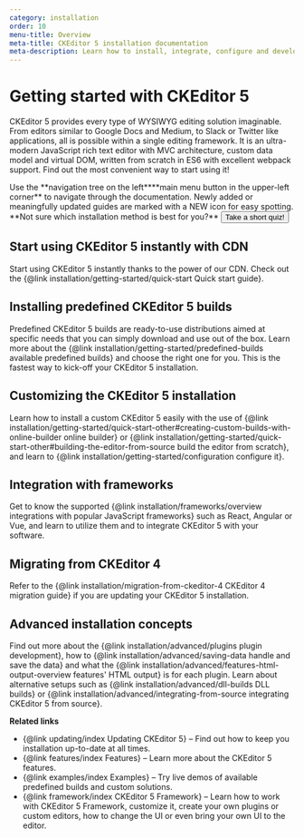 ```yaml
---
category: installation
order: 10
menu-title: Overview
meta-title: CKEditor 5 installation documentation
meta-description: Learn how to install, integrate, configure and develop CKEditor 5. Browse through API documentation and online samples.
---
```


# Getting started with CKEditor 5

CKEditor 5 provides every type of WYSIWYG editing solution imaginable. From editors similar to Google Docs and Medium, to Slack or Twitter like applications, all is possible within a single editing framework. It is an ultra-modern JavaScript rich text editor with MVC architecture, custom data model and virtual DOM, written from scratch in ES6 with excellent webpack support. Find out the most convenient way to start using it!

<info-box>
	Use the <span class="navigation-hint_desktop">**navigation tree on the left**</span><span class="navigation-hint_mobile">**main menu button in the upper-left corner**</span> to navigate through the documentation. Newly added or meaningfully updated guides are marked with a <span class="tree__item__badge tree__item__badge_new">NEW</span> icon for easy spotting.
</info-box>

<info-box>
	**Not sure which installation method is best for you?** <button type="button" class="quiz-button quiz-button_start">Take a short quiz!</button>
</info-box>

## Start using CKEditor 5 instantly with CDN

Start using CKEditor 5 instantly thanks to the power of our CDN. Check out the {@link installation/getting-started/quick-start Quick start guide}.

## Installing predefined CKEditor 5 builds

Predefined CKEditor 5 builds are ready-to-use distributions aimed at specific needs that you can simply download and use out of the box. Learn more about the {@link installation/getting-started/predefined-builds available predefined builds} and choose the right one for you. This is the fastest way to kick-off your CKEditor 5 installation.

## Customizing the CKEditor 5 installation

Learn how to install a custom CKEditor 5 easily with the use of {@link installation/getting-started/quick-start-other#creating-custom-builds-with-online-builder online builder} or {@link installation/getting-started/quick-start-other#building-the-editor-from-source build the editor from scratch}, and learn to {@link installation/getting-started/configuration configure it}.

## Integration with frameworks

Get to know the supported {@link installation/frameworks/overview integrations with popular JavaScript frameworks} such as React, Angular or Vue, and learn to utilize them and to integrate CKEditor 5 with your software.

## Migrating from CKEditor 4

Refer to the {@link installation/migration-from-ckeditor-4 CKEditor 4 migration guide} if you are updating your CKEditor 5 installation.

## Advanced installation concepts

Find out more about the {@link installation/advanced/plugins plugin development}, how to {@link installation/advanced/saving-data handle and save the data} and what the {@link installation/advanced/features-html-output-overview features' HTML output} is for each plugin. Learn about alternative setups such as {@link installation/advanced/dll-builds DLL builds} or {@link installation/advanced/integrating-from-source integrating CKEditor 5 from source}.

**Related links**

 * {@link updating/index Updating CKEditor 5} &ndash; Find out how to keep you installation up-to-date at all times.
 * {@link features/index Features} &ndash; Learn more about the CKEditor 5 features.
 * {@link examples/index Examples} &ndash; Try live demos of available predefined builds and custom solutions.
 * {@link framework/index CKEditor 5 Framework} &ndash; Learn how to work with CKEditor 5 Framework, customize it, create your own plugins or custom editors, how to change the UI or even bring your own UI to the editor.

<script type="text/javascript">
	const QUIZ_DEFAULT_HEADER = 'Installation method quiz';
	const QUIZ_RESOLUTION_BUTTON_DEFINITIONS = [
		{
			classes: [ 'quiz-button', 'quiz-button_restart' ],
			text: 'Restart the quiz',
			navigateToPaneId: 'quiz-question-usingCDN'
		}
	];
	const QUIZ_PANE_DEFINITIONS = {
		// This pane is not rendered. This definition is for the button click handlers to work properly only.
		'quiz-start': {
			buttons: [
				{
					classes: [ 'quiz-button', 'quiz-button_start' ],
					text: 'Take a short quiz',
					navigateToPaneId: 'quiz-question-usingCDN',
				}
			]
		},

		// ------------------------------ Questions -----------------------------------------------

		'quiz-question-usingCDN': {
			content: 'Do you need an immediate pre-made solution?',
			hint: 'CKEditor 5 can be instantly run from <a href="#start-using-ckeditor-5-instantly-with-cdn">CDN</a> providing working editor in seconds. This is the fastest way to start.',
			buttons: [
				getDecisionButtonDefinition( true, 'quiz-resolution-usingCDN' ),
				getDecisionButtonDefinition( false, 'quiz-question-usingBuilds' ),
			]
		},

		'quiz-question-usingBuilds': {
			content: 'Do you need a working, out-of-the box solution?',
			hint: 'CKEditor 5 comes with ready-to-use <a href="#installing-predefined-ckeditor-5-builds">predefined builds</a> that offer working solutions for different use cases. This is a quick way to start.',
			buttons: [
				getDecisionButtonDefinition( true, 'quiz-resolution-usingBuilds' ),
				getDecisionButtonDefinition( false, 'quiz-question-onlineBuilder' ),
			]
		},

		'quiz-question-onlineBuilder': {
			content: 'Do you need a ready-to-use, custom solution?',
			hint: 'CKEditor 5 online builder allows users to create a downloadable working copy with custom set of features. This is the easiest way to prepare a custom editor',
			buttons: [
				getDecisionButtonDefinition( true, 'quiz-resolution-onlineBuilder' ),
				getDecisionButtonDefinition( false, 'quiz-question-fromSource' ),
			]
		},

		'quiz-question-fromSource': {
			content: 'Do you want to configure your own custom-tailored installation?',
			hint: 'Building CKEditor 5 from source allows you to fully control the building process and every aspect of the final editor.',
			buttons: [
				getDecisionButtonDefinition( true, 'quiz-resolution-fromSource' ),
				getDecisionButtonDefinition( false, 'quiz-question-usingFrameworks' ),
			]
		},

		'quiz-question-usingFrameworks': {
			content: 'Do you want to integrate CKEditor into an existing React, Vue.js or Angular project?',
			hint: 'CKEditor 5 comes with ready-to-use <a href="#integration-with-frameworks">adapters</a> for popular frontend frameworks. You can use them to quickly bootstrap your project.',
			buttons: [
				getDecisionButtonDefinition( true, 'quiz-resolution-usingFrameworks' ),
				getDecisionButtonDefinition( false, 'quiz-question-usingDLL' ),
			]
		},

		'quiz-question-usingDLL': {
			content: 'Do you want to design and maintain your installation without the need to recompile each time on update?',
			hint: 'CKEditor 5 DLL build allows adding plugins to an editor build without having to rebuild the build itself.',
			buttons: [
				getDecisionButtonDefinition( true, 'quiz-resolution-usingDLL' ),
				getDecisionButtonDefinition( false, 'quiz-question-migrateFromV4' ),
			]
		},

		'quiz-question-migrateFromV4': {
			content: 'Do you want to migrate from your existing CKEditor 4 installation?',
			buttons: [
				getDecisionButtonDefinition( true, 'quiz-resolution-migrateFromV4' ),
				getDecisionButtonDefinition( false, 'quiz-resolution-endOfTheWorld' ),
			]
		},

		// ------------------------------ Resolutions ----------------------------------------------

		'quiz-resolution-usingCDN': {
			content: 'Based on your answers, you should check out the {@link installation/getting-started/quick-start CDN installation}. You can also browse other installation methods listed below.',
			buttons: QUIZ_RESOLUTION_BUTTON_DEFINITIONS
		},

		'quiz-resolution-usingBuilds': {
			content: 'Based on your answers, you should check out the {@link installation/getting-started/predefined-builds predefined builds}. You can also browse other installation methods listed below.',
			buttons: QUIZ_RESOLUTION_BUTTON_DEFINITIONS
		},

		'quiz-resolution-onlineBuilder': {
			content: 'Based on your answers, you should check out the {@link installation/getting-started/quick-start-other#creating-custom-builds-with-online-builder online builder}. You can also browse other installation methods listed below.',
			buttons: QUIZ_RESOLUTION_BUTTON_DEFINITIONS
		},

		'quiz-resolution-fromSource': {
			content: 'Based on your answers, you should check out the {@link installation/getting-started/quick-start-other#building-the-editor-from-source building CKEditor 5 from source}. You can also browse other installation methods listed below.',
			buttons: QUIZ_RESOLUTION_BUTTON_DEFINITIONS
		},

		'quiz-resolution-usingFrameworks': {
			content: 'Based on your answers, you should check out official {@link installation/frameworks/overview integrations with popular JavaScript frameworks}. You can also browse other installation methods listed below.',
			buttons: QUIZ_RESOLUTION_BUTTON_DEFINITIONS
		},

		'quiz-resolution-usingDLL': {
			content: 'Based on your answers, you should check out the {@link installation/advanced/dll-builds DLL webpack} solution. You can also browse other installation methods listed below.',
			buttons: QUIZ_RESOLUTION_BUTTON_DEFINITIONS
		},

		'quiz-resolution-migrateFromV4': {
			content: 'Based on your answers, you should check out the {@link installation/migration-from-ckeditor-4 CKEditor 4 migration guide}.',
			buttons: QUIZ_RESOLUTION_BUTTON_DEFINITIONS
		},

		'quiz-resolution-endOfTheWorld': {
			content: 'The solution you need is not clear. Please browse the documentation to look for further answers.',
			buttons: QUIZ_RESOLUTION_BUTTON_DEFINITIONS
		}
	};

	window.addEventListener( 'DOMContentLoaded', () => setUpTheInstallationQuiz() );

	function setUpTheInstallationQuiz() {
		const startButtonElement = document.querySelector( '.quiz-button_start' );
		setupQuizPaneButton( startButtonElement, getPaneDefinition( 'quiz-start' ).buttons[ 0 ] );

		const startPaneElement = startButtonElement.closest( '.info-box' );
		const quizPaneElements = generateQuizPaneElements( startPaneElement );

		for ( const paneId in quizPaneElements ) {
			startPaneElement.parentNode.insertBefore( quizPaneElements[ paneId ], startPaneElement.nextSibling );
		}

		setupQuizNavigation( quizPaneElements );
	}

	function generateQuizPaneElements( startPaneElement ) {
		const paneElements = {};

		for ( const paneName in QUIZ_PANE_DEFINITIONS ) {
			let paneElement;

			if ( paneName !== 'quiz-start' ) {
				const paneDefinition = getPaneDefinition( paneName );
				paneElement = startPaneElement.cloneNode();

				paneElement.innerHTML = `
					<h3>${ paneDefinition.header || QUIZ_DEFAULT_HEADER }</h3>
					<p class="quiz-message">${ paneDefinition.content }</p>
					<div class="quiz-buttons">${ generateQuizPaneButtons( paneDefinition ) }</div>
					${ paneDefinition.hint ? `<p class="quiz-hint">${ paneDefinition.hint }</p>` : '' }
				`;
			} else {
				// Not creating the start pane this way to take advantage of Umberto and its generator.
				// The start pane will be cloned and other panes will have the same Umberto classes.
				// It will prevent the quiz DOM structure from getting outdated.
				paneElement = startPaneElement;
			}

			paneElement.id = paneName;
			paneElement.classList.add( 'quiz-pane' );
			paneElements[ paneName ] = paneElement;
		}

		return paneElements;
	}

	function generateQuizPaneButtons( paneDefinition ) {
		return paneDefinition.buttons.map( buttonDefinition => {
			const buttonElement = document.createElement( 'button' );

			setupQuizPaneButton( buttonElement, buttonDefinition );

			return buttonElement;
		} ).reduce( ( previousValue, currentValue ) => previousValue + currentValue.outerHTML, '' );
	}

	function setupQuizPaneButton( buttonElement, definition ) {
		buttonElement.setAttribute( 'type', 'button' );
		buttonElement.innerHTML = definition.text;
		buttonElement.classList.add( ...definition.classes );
		buttonElement.dataset.navigateToPaneId = definition.navigateToPaneId;
	}

	function setupQuizNavigation( quizPaneElements ) {
		for ( const paneName in quizPaneElements ) {
			if ( paneName === 'quiz-start' ) {
				continue;
			}

			hideQuizPane( quizPaneElements[ paneName ] );
		}

		document.addEventListener( 'click', event => {
			if ( !event.target.matches( '.quiz-button' ) ) {
				return;
			}

			const parentPaneElement = event.target.closest( '.info-box' );
			const parentPaneDefinition = getPaneDefinition( parentPaneElement.id );

			hideQuizPane( parentPaneElement );
			showQuizPane( quizPaneElements[ event.target.dataset.navigateToPaneId ] );

			// Allow tracking the usage of the quiz in GA.
			window.location.hash = `installation-quiz-navigation:${ event.target.dataset.navigateToPaneId }`;
		}, false );
	}

	function showQuizPane( paneElement ) {
		paneElement.style.display = 'block';
	}

	function hideQuizPane( paneElement ) {
		paneElement.style.display = 'none';
	}

	function getPaneDefinition( id ) {
		return QUIZ_PANE_DEFINITIONS[ id ];
	}

	function getDecisionButtonDefinition( isYes, navigateToPaneId ) {
		return {
			classes: [ 'quiz-button' ],
			text: isYes ? 'Yes' : 'No',
			navigateToPaneId
		};
	}
</script>

<style>
div.quiz-pane h3 {
	font-size: 1em;
	font-weight: bold;
	margin-bottom: 1em;
}

div.quiz-pane p.quiz-message {
	font-size: 1.2em;
	margin-bottom: 1em;
	text-align: center;
}

div.quiz-pane p.quiz-hint {
	font-size: .8em;
	opacity: 0.6;
	margin-top: 1em;
	text-align: center;
}

div.quiz-pane .quiz-hint::before {
	content: "ℹ️";
	margin-right: .4em;
}

div.quiz-pane .quiz-buttons {
	display: flex;
	align-content: center;
	justify-content: center;
}

div.quiz-pane button.quiz-button {
	all: unset;
	border: 1px solid #1b3af2;
	border-radius: 100px;
	padding: 2px 10px;
	color: #1b3af2;
	background: transparent;
	min-width: 80px;
	text-align: center;
}

div.quiz-pane button.quiz-button:hover {
	background: #e6eaff;
}

div.quiz-pane button.quiz-button:active,
div.quiz-pane button.quiz-button:focus {
	background: #aebbff;
}

div.quiz-pane .quiz-buttons button.quiz-button + button {
	margin-left: 1em;
}

div.quiz-pane button.quiz-button_restart {
	border: 0px;
}

div.quiz-pane button.quiz-button_restart::before {
	content: "↺";
	margin-right: .5em;
}

div.quiz-pane[id="quiz-start"] p {
	display: flex;
	justify-content: space-between;
	align-content: center;
	flex-direction: row;
	flex-wrap: nowrap;
	align-items: center;
}
</style>
